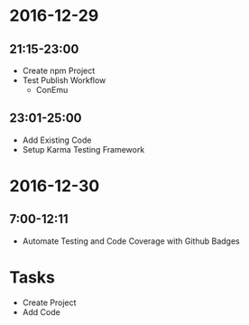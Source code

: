 # 2016-12-29

## 21:15-23:00

- Create npm Project
- Test Publish Workflow
	- ConEmu

## 23:01-25:00

- Add Existing Code
- Setup Karma Testing Framework

# 2016-12-30

## 7:00-12:11

- Automate Testing and Code Coverage with Github Badges


# Tasks

- Create Project
- Add Code
